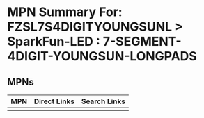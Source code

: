 



# MPN Summary For: FZSL7S4DIGITYOUNGSUNL > SparkFun-LED : 7-SEGMENT-4DIGIT-YOUNGSUN-LONGPADS

## MPNs
  

|MPN|Direct Links|Search Links|
| :--- | :--- | :--- |
||||
